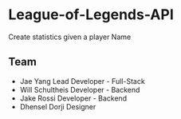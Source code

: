 # League-of-Legends-API
Create statistics given a player Name
## Team
- Jae Yang
	Lead Developer - Full-Stack
- Will Schultheis
	Developer - Backend
- Jake Rossi
	Developer - Backend
- Dhensel Dorji
	Designer